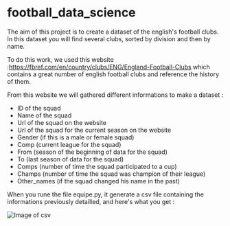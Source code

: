 # football_data_science

The aim of this project is to create a dataset of the english's football clubs. In this dataset you will find several clubs, sorted by division and then by name. 

To do this work, we used this website :https://fbref.com/en/country/clubs/ENG/England-Football-Clubs which contains a great number of english football clubs and reference the history of them.

From this website we will gathered different informations to make a dataset : 

 - ID of the squad
 - Name of the squad
 - Url of the squad on the website
 - Url of the squad for the current season on the website
 - Gender (if this is a male or female squad)
 - Comp (current league for the squad)
 - From (season of the beginning of data for the squad)
 - To (last season of data for the squad)
 - Comps (number of time the squad participated to a cup)
 - Champs (number of time the squad was champion of their league)
 - Other_names (if the squad changed his name in the past)

When you rune the file equipe.py, it generate a csv file containing the informations previously detailled, and here's what you get : 

![Image of csv](img/yaktocat.png)
